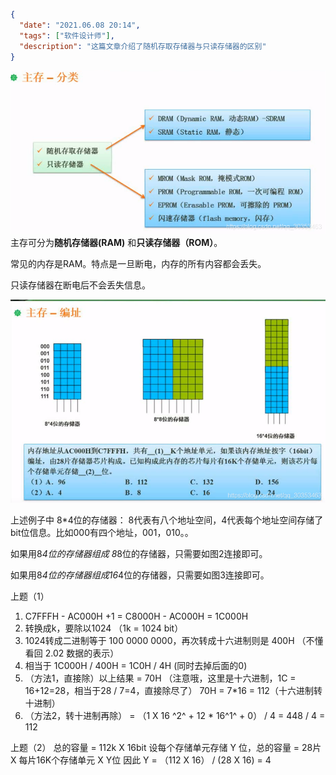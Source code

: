 ```json
{
  "date": "2021.06.08 20:14",
  "tags": ["软件设计师"],
  "description": "这篇文章介绍了随机存取存储器与只读存储器的区别"
}
```

![在这里插入图片描述](../../../assets/content/ruankao/sjs/2.15/01.png)
主存可分为**随机存储器(RAM)** 和**只读存储器（ROM）**。

常见的内存是RAM。特点是一旦断电，内存的所有内容都会丢失。

只读存储器在断电后不会丢失信息。

![在这里插入图片描述](../../../assets/content/ruankao/sjs/2.15/02.png)

上述例子中
8*4位的存储器： 8代表有八个地址空间，4代表每个地址空间存储了bit位信息。比如000有四个地址，001，010。。

如果用8*4位的存储器组成 8*8位的存储器，只需要如图2连接即可。

如果用8*4位的存储器组成16*4位的存储器，只需要如图3连接即可。

上题（1）
1. C7FFFH - AC000H +1 = C8000H - AC000H =  1C000H
2.  转换成k，要除以1024 （1k = 1024 bit）
3. 1024转成二进制等于 100 0000 0000，再次转成十六进制则是 400H （不懂看回  2.02 数据的表示）
4. 相当于 1C000H / 400H = 1C0H / 4H (同时去掉后面的0) 
5. （方法1，直接除）以上结果 = 70H （注意哦，这里是十六进制，1C = 16+12=28，相当于28 / 7=4，直接除尽了） 70H = 7*16 = 112（十六进制转十进制）
6. （方法2，转十进制再除） = （1 X 16 ^2^ + 12 * 16^1^ + 0）  / 4 =  448 / 4 = 112 

上题（2）
总的容量 = 112k X 16bit
设每个存储单元存储 Y 位，总的容量 = 28片 X 每片16K个存储单元 X Y位
因此  Y = （112 X  16） /  (28 X 16) = 4  